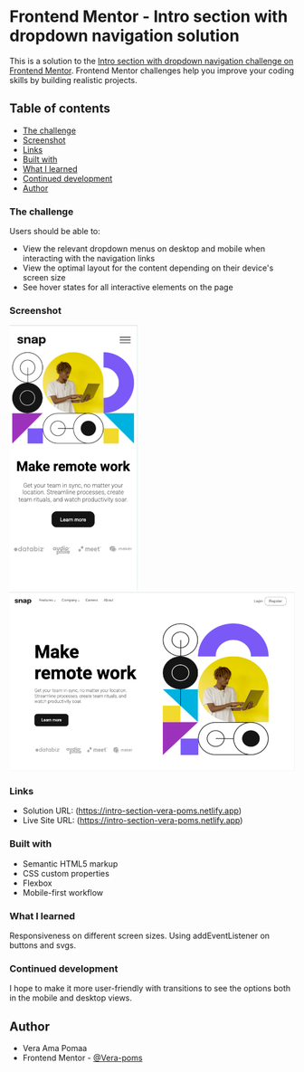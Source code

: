 # Frontend Mentor - Intro section with dropdown navigation solution

This is a solution to the [Intro section with dropdown navigation challenge on Frontend Mentor](https://www.frontendmentor.io/challenges/intro-section-with-dropdown-navigation-ryaPetHE5). Frontend Mentor challenges help you improve your coding skills by building realistic projects. 

## Table of contents

  - [The challenge](#the-challenge)
  - [Screenshot](#screenshot)
  - [Links](#links)
  - [Built with](#built-with)
  - [What I learned](#what-i-learned)
  - [Continued development](#continued-development)
- [Author](#author)



### The challenge

Users should be able to:

- View the relevant dropdown menus on desktop and mobile when interacting with the navigation links
- View the optimal layout for the content depending on their device's screen size
- See hover states for all interactive elements on the page

### Screenshot

![](images/mobile-screenshot.png)
![](images/desktop-screenshot.png)

### Links

- Solution URL: (https://intro-section-vera-poms.netlify.app)
- Live Site URL: (https://intro-section-vera-poms.netlify.app)


### Built with

- Semantic HTML5 markup
- CSS custom properties
- Flexbox
- Mobile-first workflow


### What I learned

Responsiveness on different screen sizes.
Using addEventListener on buttons and svgs.


### Continued development

I hope to make it more user-friendly with transitions to see the options both in the mobile and desktop views.


## Author

- Vera Ama Pomaa
- Frontend Mentor - [@Vera-poms](https://www.frontendmentor.io/profile/vera-poms)
